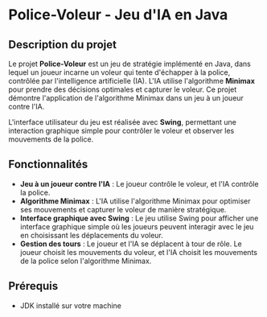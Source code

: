 # Police-Voleur - Jeu d'IA en Java

## Description du projet

Le projet **Police-Voleur** est un jeu de stratégie implémenté en Java, dans lequel un joueur incarne un voleur qui tente d'échapper à la police, contrôlée par l'intelligence artificielle (IA). L'IA utilise l'algorithme **Minimax** pour prendre des décisions optimales et capturer le voleur. Ce projet démontre l'application de l'algorithme Minimax dans un jeu à un joueur contre l'IA.

L'interface utilisateur du jeu est réalisée avec **Swing**, permettant une interaction graphique simple pour contrôler le voleur et observer les mouvements de la police.

## Fonctionnalités

- **Jeu à un joueur contre l'IA** : Le joueur contrôle le voleur, et l'IA contrôle la police.
- **Algorithme Minimax** : L'IA utilise l'algorithme Minimax pour optimiser ses mouvements et capturer le voleur de manière stratégique.
- **Interface graphique avec Swing** : Le jeu utilise Swing pour afficher une interface graphique simple où les joueurs peuvent interagir avec le jeu en choisissant les déplacements du voleur.
- **Gestion des tours** : Le joueur et l'IA se déplacent à tour de rôle. Le joueur choisit les mouvements du voleur, et l'IA choisit les mouvements de la police selon l'algorithme Minimax.

## Prérequis
- JDK installé sur votre machine

